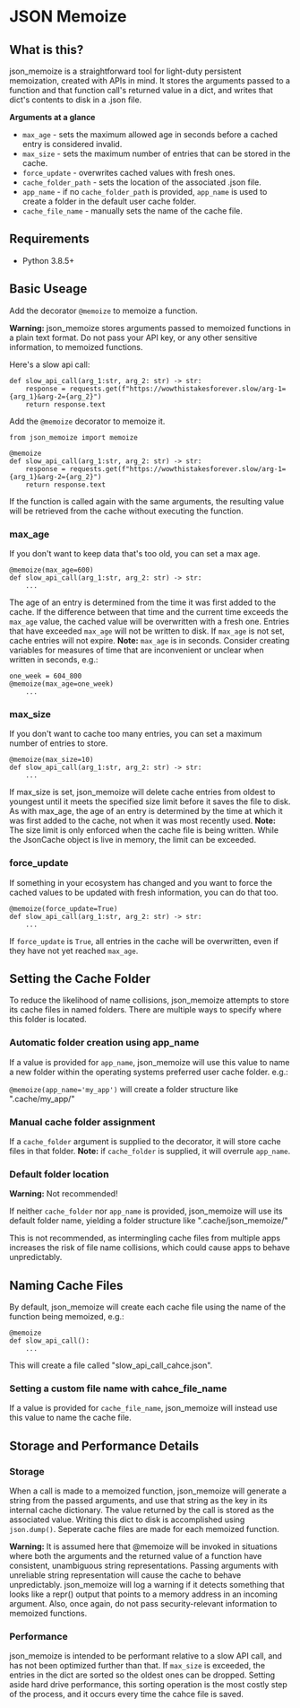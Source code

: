 # JSON Memoize

## What is this?
json_memoize is a straightforward tool for light-duty persistent memoization, created with APIs in mind. It stores the arguments passed to a function and that function call's returned value in a dict, and writes that dict's contents to disk in a .json file.

**Arguments at a glance**
- `max_age` - sets the maximum allowed age in seconds before a cached entry is considered invalid.
- `max_size` - sets the maximum number of entries that can be stored in the cache.
- `force_update` - overwrites cached values with fresh ones.
- `cache_folder_path` - sets the location of the associated .json file.
- `app_name` - if no `cache_folder_path` is provided, `app_name` is used to create a folder in the default user cache folder.
- `cache_file_name` - manually sets the name of the cache file.

## Requirements
 - Python 3.8.5+

## Basic Useage
Add the decorator `@memoize` to memoize a function.

**Warning:** json_memoize stores arguments passed to memoized functions in a plain text format. Do not pass your API key, or any other sensitive information, to memoized functions.

Here's a slow api call:
```
def slow_api_call(arg_1:str, arg_2: str) -> str:
    response = requests.get(f"https://wowthistakesforever.slow/arg-1={arg_1}&arg-2={arg_2}")
    return response.text
```

Add the `@memoize` decorator to memoize it.
```
from json_memoize import memoize

@memoize
def slow_api_call(arg_1:str, arg_2: str) -> str:
    response = requests.get(f"https://wowthistakesforever.slow/arg-1={arg_1}&arg-2={arg_2}")
    return response.text
```
If the function is called again with the same arguments, the resulting value will be retrieved from the cache without executing the function.

### max_age
If you don't want to keep data that's too old, you can set a max age. 
```
@memoize(max_age=600)
def slow_api_call(arg_1:str, arg_2: str) -> str:
    ...
```
The age of an entry is determined from the time it was first added to the cache. If the difference between that time and the current time exceeds the `max_age` value, the cached value will be overwritten with a fresh one. Entries that have exceeded `max_age` will not be written to disk. If `max_age` is not set, cache entries will not expire.
**Note:** `max_age` is in seconds. Consider creating variables for measures of time that are inconvenient or unclear when written in seconds, e.g.:
```
one_week = 604_800
@memoize(max_age=one_week)
    ...
```
### max_size
If you don't want to cache too many entries, you can set a maximum number of entries to store.
```
@memoize(max_size=10)
def slow_api_call(arg_1:str, arg_2: str) -> str:
    ...
```
If max_size is set, json_memoize will delete cache entries from oldest to youngest until it meets the specified size limit before it saves the file to disk. As with max_age, the age of an entry is determined by the time at which it was first added to the cache, not when it was most recently used. 
**Note:** The size limit is only enforced when the cache file is being written. While the JsonCache object is live in memory, the limit can be exceeded.

### force_update
If something in your ecosystem has changed and you want to force the cached values to be updated with fresh information, you can do that too.
```
@memoize(force_update=True)
def slow_api_call(arg_1:str, arg_2: str) -> str:
    ...
```
If `force_update` is `True`, all entries in the cache will be overwritten, even if they have not yet reached `max_age`.

## Setting the Cache Folder
To reduce the likelihood of name collisions, json_memoize attempts to store its cache files in named folders. There are multiple ways to specify where this folder is located.

### Automatic folder creation using app_name
If a value is provided for `app_name`, json_memoize will use this value to name a new folder within the operating systems preferred user cache folder. e.g.:

`@memoize(app_name='my_app')` will create a folder structure like ".cache/my_app/"

### Manual cache folder assignment
If a `cache_folder` argument is supplied to the decorator, it will store cache files in that folder. **Note:** if `cache_folder` is supplied, it will overrule `app_name`.

### Default folder location
**Warning:** Not recommended!

If neither `cache_folder` nor `app_name` is provided, json_memoize will use its default folder name, yielding a folder structure like ".cache/json_memoize/"

This is not recommended, as intermingling cache files from multiple apps increases the risk of file name collisions, which could cause apps to behave unpredictably.

## Naming Cache Files
By default, json_memoize will create each cache file using the name of the function being memoized, e.g.:

```
@memoize
def slow_api_call():
    ... 
```

This will create a file called "slow_api_call_cahce.json".

### Setting a custom file name with cahce_file_name
If a value is provided for `cache_file_name`, json_memoize will instead use this value to name the cache file.


## Storage and Performance Details

### Storage
When a call is made to a memoized function, json_memoize will generate a string from the passed arguments, and use that string as the key in its internal cache dictionary. The value returned by the call is stored as the associated value. Writing this dict to disk is accomplished using `json.dump()`. Seperate cache files are made for each memoized function.

**Warning:** It is assumed here that @memoize will be invoked in situations where both the arguments and the returned value of a function have consistent, unambiguous string representations. Passing arguments with unreliable string representation will cause the cache to behave unpredictably. json_memoize will log a warning if it detects something that looks like a repr() output that points to a memory address in an incoming argument. Also, once again, do not pass security-relevant information to memoized functions.

### Performance
json_memoize is intended to be performant relative to a slow API call, and has not been optimized further than that. If `max_size` is exceeded, the entries in the dict are sorted so the oldest ones can be dropped. Setting aside hard drive performance, this sorting operation is the most costly step of the process, and it occurs every time the cahce file is saved.
